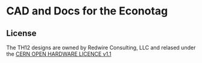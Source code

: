 CAD and Docs for the Econotag
================================

License
-------

The TH12 designs are owned by Redwire Consulting, LLC and relased
under the [CERN OPEN HARDWARE LICENCE v1.1](LICENSE.txt)
